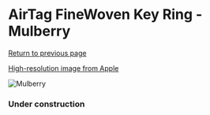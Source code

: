 # AirTag FineWoven Key Ring - Mulberry

[Return to previous page](/airtag)

[High-resolution image from Apple](https://store.storeimages.cdn-apple.com/8756/as-images.apple.com/is/MT2J3?wid=4500&hei=4500&fmt=png)

<div style="width: 384px"><img src="/everysource/MT2J3.png" alt="Mulberry"></div>

### Under construction
